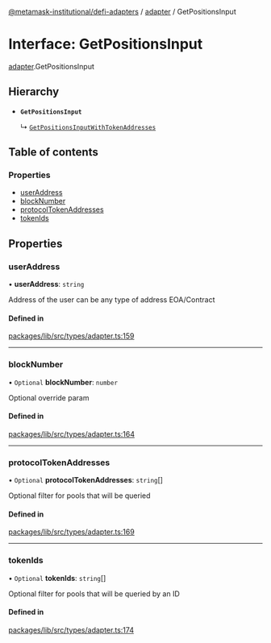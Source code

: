 [@metamask-institutional/defi-adapters](../README.md) / [adapter](../modules/adapter.md) / GetPositionsInput

# Interface: GetPositionsInput

[adapter](../modules/adapter.md).GetPositionsInput

## Hierarchy

- **`GetPositionsInput`**

  ↳ [`GetPositionsInputWithTokenAddresses`](adapter.GetPositionsInputWithTokenAddresses.md)

## Table of contents

### Properties

- [userAddress](adapter.GetPositionsInput.md#useraddress)
- [blockNumber](adapter.GetPositionsInput.md#blocknumber)
- [protocolTokenAddresses](adapter.GetPositionsInput.md#protocoltokenaddresses)
- [tokenIds](adapter.GetPositionsInput.md#tokenids)

## Properties

### userAddress

• **userAddress**: `string`

Address of the user can be any type of address EOA/Contract

#### Defined in

[packages/lib/src/types/adapter.ts:159](https://github.com/consensys-vertical-apps/mmi-defi-adapters/blob/main/packages/lib/src/types/adapter.ts#L159)

___

### blockNumber

• `Optional` **blockNumber**: `number`

Optional override param

#### Defined in

[packages/lib/src/types/adapter.ts:164](https://github.com/consensys-vertical-apps/mmi-defi-adapters/blob/main/packages/lib/src/types/adapter.ts#L164)

___

### protocolTokenAddresses

• `Optional` **protocolTokenAddresses**: `string`[]

Optional filter for pools that will be queried

#### Defined in

[packages/lib/src/types/adapter.ts:169](https://github.com/consensys-vertical-apps/mmi-defi-adapters/blob/main/packages/lib/src/types/adapter.ts#L169)

___

### tokenIds

• `Optional` **tokenIds**: `string`[]

Optional filter for pools that will be queried by an ID

#### Defined in

[packages/lib/src/types/adapter.ts:174](https://github.com/consensys-vertical-apps/mmi-defi-adapters/blob/main/packages/lib/src/types/adapter.ts#L174)
